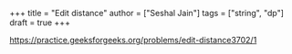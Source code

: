 +++
title = "Edit distance"
author = ["Seshal Jain"]
tags = ["string", "dp"]
draft = true
+++

<https://practice.geeksforgeeks.org/problems/edit-distance3702/1>
